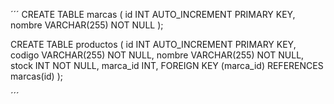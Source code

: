 ´´´
CREATE TABLE marcas (
    id INT AUTO_INCREMENT PRIMARY KEY,
    nombre VARCHAR(255) NOT NULL
);

CREATE TABLE productos (
    id INT AUTO_INCREMENT PRIMARY KEY,
    codigo VARCHAR(255) NOT NULL,
    nombre VARCHAR(255) NOT NULL,
    stock INT NOT NULL,
    marca_id INT,
    FOREIGN KEY (marca_id) REFERENCES marcas(id)
);

´´´
